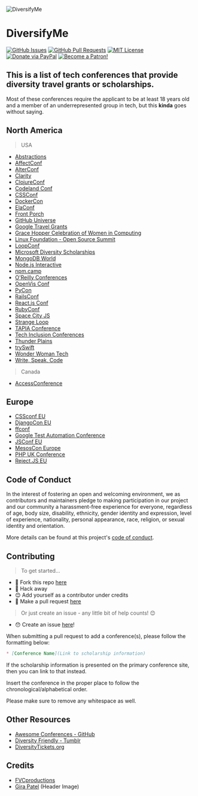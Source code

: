 ![DiversifyMe](https://d13yacurqjgara.cloudfront.net/users/196023/screenshots/2453486/dribbble-01-01_1x.png)

# DiversifyMe

[![GitHub Issues](https://img.shields.io/github/issues/fvcproductions/diversify-me.svg?style=flat-square)](https://github.com/fvcproductions/diversify-me/issues) [![GitHub Pull Requests](https://img.shields.io/github/issues-pr/fvcproductions/diversify-me.svg?style=flat-square)](https://github.com/fvcproductions/diversify-me/pulls) [![MIT License](https://img.shields.io/github/license/fvcproductions/diversify-me.svg?style=flat-square)](http://badges.mit-license.org) [![Donate via PayPal](https://img.shields.io/badge/Donate-PayPal-blue.svg?style=flat-square)](http://paypal.me/fvcproductions) [![Become a Patron!](https://img.shields.io/badge/Patreon-Become%20a%20Patron!-orange.svg?style=flat-square)](https://www.patreon.com/fvcproductions)

## This is a list of tech conferences that provide diversity travel grants or scholarships.

Most of these conferences require the applicant to be at least 18 years old and a member of an underrepresented group in tech, but this **kinda** goes without saying.

## North America

> USA

* [Abstractions](http://abstractions.io/scholarship/)
* [AffectConf](https://affectconf.com/scholarships/)
* [AlterConf](http://www.alterconf.com/)
* [Clarity](https://www.clarityconf.com/apply-for-scholarship)
* [ClojureConf](http://clojure-conj.org/opportunity)
* [Codeland Conf](http://codelandconf.com/)
* [CSSConf](https://2016.cssconf.com/diversity-scholarship/)
* [DockerCon](https://2017.dockercon.com/giving-back/)
* [ElaConf](http://elaconf.com/grants/)
* [Front Porch](http://frontporch.io/)
* [GitHub Universe](https://github.com/blog/2410-scholarships-and-accessibility-at-github-universe)
* [Google Travel Grants](https://www.google.com/edu/scholarships/google-travel-and-conference-grants/#!north-america)
* [Grace Hopper Celebration of Women in Computing](https://ghc.anitaborg.org/2017-student-academic/2017-scholarships/)
* [Linux Foundation - Open Source Summit](http://events.linuxfoundation.org/events/open-source-summit-north-america/attend/scholarship-opportunities)
* [LoopConf](https://loopconf.com/scholarships/)
* [Microsoft Diversity Scholarships](https://careers.microsoft.com/students/scholarships)
* [MongoDB World](https://www.mongodb.com/mongodb-diversity-scholarship)
* [Node.js Interactive](http://events.linuxfoundation.org/events/node-interactive/attend/diversityscholarship)
* [npm.camp](http://npm.camp/)
* [O'Reilly Conferences](http://www.oreilly.com/conferences/diversity-application.csp)
* [OpenVis Conf](https://openvisconf.com/diversity-scholarship-application/)
* [PyCon](https://us.pycon.org/2017/assistance/)
* [RailsConf](http://railsconf.com/scholarships)
* [React.js Conf](https://facebook.github.io/react/blog/2015/12/04/react-js-conf-2016-diversity-scholarship.html)
* [RubyConf](http://rubyconf.org/scholarship)
* [Space City JS](https://ti.to/spacecityjs/space-city-js-2016/)
* [Strange Loop](http://www.thestrangeloop.com/opportunity.html)
* [TAPIA Conference](http://tapiaconference.org/participate/scholarships/)
* [Tech Inclusion Conferences](http://techinclusion.co/scholarship-application/)
* [Thunder Plains](http://thunderplainsconf.com/)
* [trySwift](https://blog.tryswift.co/try-swift-nyc-diversity-scholarships)
* [Wonder Woman Tech](https://wonderwomentech.com/about-wonder-women-tech/wearechangemakers/scholarship-application/)
* [Write, Speak, Code](http://www.writespeakcode.com/)

> Canada

* [AccessConference](http://accessconference.ca/about-access-2017/diversity-scholarship-2017/)

## Europe

* [CSSconf EU](http://2015.cssconf.eu/scholarships/)
* [DjangoCon EU](https://2017.djangocon.eu/financial-assistance/)
* [ffconf](https://2017.ffconf.org/scholarship)
* [Google Test Automation Conference](https://testing.googleblog.com/2017/05/gtac-diversity-scholarship.html)
* [JSConf EU](http://2015.cssconf.eu/scholarships/)
* [MesosCon Europe](http://events.linuxfoundation.org/events/mesoscon-europe/attend/scholarship)
* [PHP UK Conference](http://phpconference.co.uk/diversity/)
* [Reject.JS EU](http://2015.cssconf.eu/scholarships/)

## Code of Conduct

In the interest of fostering an open and welcoming environment, we as contributors and maintainers pledge to making participation in our project and our community a harassment-free experience for everyone, regardless of age, body size, disability, ethnicity, gender identity and expression, level of experience, nationality, personal appearance, race, religion, or sexual identity and orientation.

More details can be found at this project's [code of conduct](.github/CODE_OF_CONDUCT.md).

## Contributing

> To get started...

* 🍴 Fork this repo [here](https://github.com/fvcproductions/diversify-me#fork-destination-box)
* 🔨 Hack away
* 😊 Add yourself as a contributor under credits
* 🔧 Make a pull request [here](https://github.com/fvcproductions/diversify-me/compare)

> Or just create an issue - any little bit of help counts! 😊

* 😯 Create an issue [here](https://github.com/fvcproductions/diversify-me/issues)!

When submitting a pull request to add a conference(s), please follow the formatting below:

```markdown
* [Conference Name](Link to scholarship information)
```

If the scholarship information is presented on the primary conference site, then you can link to that instead.

Insert the conference in the proper place to follow the chronological/alphabetical order.

Please make sure to remove any whitespace as well.

## Other Resources

* [Awesome Conferences - GitHub](https://github.com/RichardLitt/awesome-conferences)
* [Diversity Friendly - Tumblr](http://diversityfriendly.co/)
* [DiversityTickets.org](https://diversitytickets.org/)

## Credits

* [FVCproductions](http://fvcproductions.com)
* [Gira Patel](https://dribbble.com/shots/2453486-Flat-Family) (Header Image)
